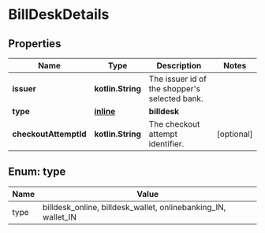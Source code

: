 
# BillDeskDetails

## Properties
Name | Type | Description | Notes
------------ | ------------- | ------------- | -------------
**issuer** | **kotlin.String** | The issuer id of the shopper&#39;s selected bank. | 
**type** | [**inline**](#Type) | **billdesk** | 
**checkoutAttemptId** | **kotlin.String** | The checkout attempt identifier. |  [optional]


<a name="Type"></a>
## Enum: type
Name | Value
---- | -----
type | billdesk_online, billdesk_wallet, onlinebanking_IN, wallet_IN




